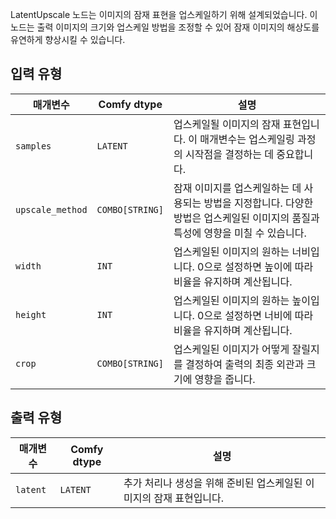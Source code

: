 
LatentUpscale 노드는 이미지의 잠재 표현을 업스케일하기 위해 설계되었습니다. 이 노드는 출력 이미지의 크기와 업스케일 방법을 조정할 수 있어 잠재 이미지의 해상도를 유연하게 향상시킬 수 있습니다.
## 입력 유형

| 매개변수 | Comfy dtype | 설명 |
|-----------|-------------|-------------|
| `samples` | `LATENT`    | 업스케일될 이미지의 잠재 표현입니다. 이 매개변수는 업스케일링 과정의 시작점을 결정하는 데 중요합니다. |
| `upscale_method` | `COMBO[STRING]` | 잠재 이미지를 업스케일하는 데 사용되는 방법을 지정합니다. 다양한 방법은 업스케일된 이미지의 품질과 특성에 영향을 미칠 수 있습니다. |
| `width`   | `INT`       | 업스케일된 이미지의 원하는 너비입니다. 0으로 설정하면 높이에 따라 비율을 유지하며 계산됩니다. |
| `height`  | `INT`       | 업스케일된 이미지의 원하는 높이입니다. 0으로 설정하면 너비에 따라 비율을 유지하며 계산됩니다. |
| `crop`    | `COMBO[STRING]` | 업스케일된 이미지가 어떻게 잘릴지를 결정하여 출력의 최종 외관과 크기에 영향을 줍니다. |

## 출력 유형

| 매개변수 | Comfy dtype | 설명 |
|-----------|-------------|-------------|
| `latent`  | `LATENT`    | 추가 처리나 생성을 위해 준비된 업스케일된 이미지의 잠재 표현입니다. |